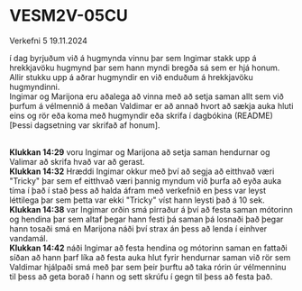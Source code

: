 # VESM2V-05CU
Verkefni 5
19.11.2024

í dag byrjuðum við á hugmynda vinnu þar sem Ingimar stakk upp á hrekkjavöku hugmynd þar sem hann myndi bregða sá sem er hjá honum. Allir stukku upp á aðrar hugmyndir en við enduðum á hrekkjavöku hugmyndinni.
<br>Ingimar og Marijona eru aðalega að vinna með að setja saman allt sem við þurfum á vélmennið á meðan Valdimar er að annað hvort að sækja auka hluti eins og rör eða koma með hugmyndir eða skrifa í dagbókina (README) [Þessi dagsetning var skrifað af honum].

<br><b>Klukkan 14:29</b> voru Ingimar og Marijona að setja saman hendurnar og Valimar að skrifa hvað var að gerast. 
<br><b>Klukkan 14:32</b> Hræddi Ingimar okkur með því að segja að eitthvað væri "Tricky" þar sem ef eitthvað væri þannig myndum við þurfa að eyða auka tíma í það í stað þess að halda áfram með verkefnið en þess var leyst léttilega þar sem þetta var ekki "Tricky" víst hann leysti það á 10 sek.
<br><b>Klukkan 14:38</b> var Ingimar orðin smá pirraður á því að festa saman mótorinn og hendina þar sem altaf þegar hann festi þá saman þá losnaði það þegar hann tosaði smá en Marijona náði því strax án þess að lenda í einhver vandamál.
<br><b>Klukkan 14:42</b> náði Ingimar að festa hendina og mótorinn saman en fattaði síðan að hann þarf líka að festa auka hlut fyrir hendurnar saman við rör sem Valdimar hjálpaði smá með þar sem þeir þurftu að taka rórin úr vélmenninu til þess að geta borað í hann og sett skrúfu í gegn til þess að festa það.

